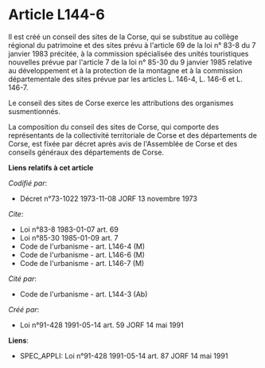 # Article L144-6

Il est créé un conseil des sites de la Corse, qui se substitue au collège régional du patrimoine et des sites prévu à
l'article 69 de la loi n° 83-8 du 7 janvier 1983 précitée, à la commission spécialisée des unités touristiques nouvelles
prévue par l'article 7 de la loi n° 85-30 du 9 janvier 1985 relative au développement et à la protection de la montagne et à
la commission départementale des sites prévue par les articles L. 146-4, L. 146-6 et L. 146-7.

Le conseil des sites de Corse exerce les attributions des organismes susmentionnés.

La composition du conseil des sites de Corse, qui comporte des représentants de la collectivité territoriale de Corse et des
départements de Corse, est fixée par décret après avis de l'Assemblée de Corse et des conseils généraux des départements de
Corse.

**Liens relatifs à cet article**

_Codifié par_:

  - Décret n°73-1022 1973-11-08 JORF 13 novembre 1973

_Cite_:

  - Loi n°83-8 1983-01-07 art. 69
  - Loi n°85-30 1985-01-09 art. 7
  - Code de l'urbanisme - art. L146-4 (M)
  - Code de l'urbanisme - art. L146-6 (M)
  - Code de l'urbanisme - art. L146-7 (M)

_Cité par_:

  - Code de l'urbanisme - art. L144-3 (Ab)

_Créé par_:

  - Loi n°91-428 1991-05-14 art. 59 JORF 14 mai 1991

**Liens**:

  - SPEC_APPLI: Loi n°91-428 1991-05-14 art. 87 JORF 14 mai 1991
